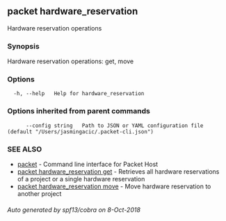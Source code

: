 ## packet hardware_reservation

Hardware reservation operations

### Synopsis

Hardware reservation operations: get, move

### Options

```
  -h, --help   Help for hardware_reservation
```

### Options inherited from parent commands

```
      --config string   Path to JSON or YAML configuration file (default "/Users/jasmingacic/.packet-cli.json")
```

### SEE ALSO

* [packet](packet.md)	 - Command line interface for Packet Host
* [packet hardware_reservation get](packet_hardware_reservation_get.md)	 - Retrieves all hardware reservations of a project or a single hardware reservation
* [packet hardware_reservation move](packet_hardware_reservation_move.md)	 - Move hardware reservation to another project

###### Auto generated by spf13/cobra on 8-Oct-2018
